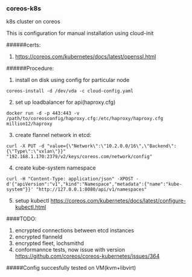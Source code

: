 ### coreos-k8s
k8s cluster on coreos


This is configuration for manual installation using cloud-init


######certs:
1. https://coreos.com/kubernetes/docs/latest/openssl.html


######Procedure:
1. install on disk using config for particular node
  ```
  coreos-install -d /dev/vda -c cloud-config.yaml
  ```
2. set up loadbalancer for api(haproxy.cfg)
  ```
  docker run -d -p 443:443 -v /path/to/coreosconfig/haproxy.cfg:/etc/haproxy/haproxy.cfg million12/haproxy
  ```
3. create flannel network in etcd: 
  
  ```
curl -X PUT -d "value={\"Network\":\"10.2.0.0/16\",\"Backend\":{\"Type\":\"vxlan\"}}" "192.168.1.170:2379/v2/keys/coreos.com/network/config"
```
4. create kube-system namespace
  
  ```
curl -H "Content-Type: application/json" -XPOST -d'{"apiVersion":"v1","kind":"Namespace","metadata":{"name":"kube-system"}}' "http://127.0.0.1:8080/api/v1/namespaces"
```
5. setup kubectl https://coreos.com/kubernetes/docs/latest/configure-kubectl.html


####TODO:
1. encrypted connections between etcd instances
2. encrypted flanneld
3. encrypted fleet, lochsmithd
4. conformannce tests, now issue with version https://github.com/coreos/coreos-kubernetes/issues/364 

#####Config succesfully tested on VM(kvm+libvirt)
